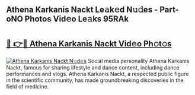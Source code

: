 ## Athena Karkanis Nackt Le𝚊k𝚎d N𝚞𝚍es - Part-oNO Photos Vid𝚎o Le𝚊ks 95RAk

# <h2><a href="http://fb9r7u.evod.top/?m=Athena+Karkanis+Nackt">🔗 👉🔴 Athena Karkanis Nackt Vid𝚎o Ph𝚘t𝚘s</a></h2>

[![Athena Karkanis Nackt N𝚞d𝚎s](https://i.imgur.com/8V9OHl7.gif)](http://fb9r7u.evod.top/?m=Athena+Karkanis+Nackt)
Social media personality Athena Karkanis Nackt, famous for sharing lifestyle and dance content, including dance performances and vlogs. Athena Karkanis Nackt, a respected public figure in the scientific community, has made groundbreaking discoveries in the field of medicine. 
